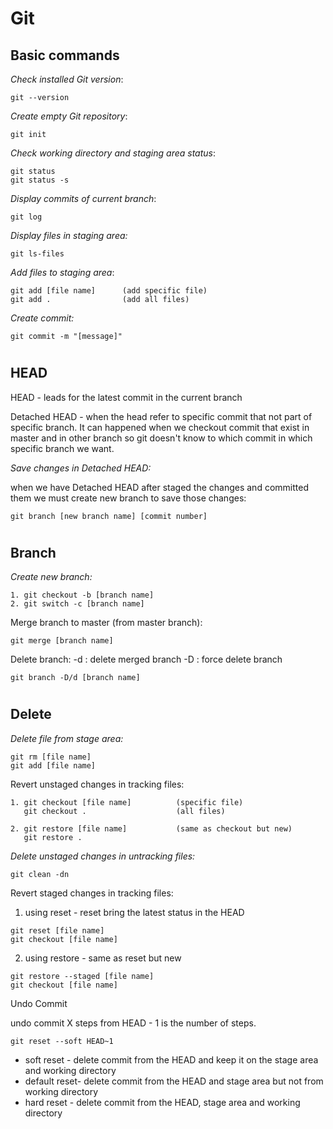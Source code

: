 # Git

## Basic commands

_Check installed Git version_:

```
git --version
```

_Create empty Git repository_:

```
git init
```

_Check working directory and staging area status_:

```
git status
git status -s
```

_Display commits of current branch_:

```
git log
```

_Display files in staging area:_

```
git ls-files
```

_Add files to staging area_:

```
git add [file name]      (add specific file)
git add .                (add all files)
```

_Create commit:_

```
git commit -m "[message]"
```

#

## HEAD

HEAD - leads for the latest commit in the current branch

Detached HEAD - when the head refer to specific commit that not part of specific branch.
It can happened when we checkout commit that exist in master and in other branch so git doesn't know to which commit in which specific branch we want.

_Save changes in Detached HEAD:_

when we have Detached HEAD after staged the changes and committed them we must create new branch to save those changes:

```
git branch [new branch name] [commit number]
```

#

## Branch

_Create new branch:_

```
1. git checkout -b [branch name]
2. git switch -c [branch name]
```

Merge branch to master (from master branch):

```
git merge [branch name]
```

Delete branch:
-d : delete merged branch
-D : force delete branch

```
git branch -D/d [branch name]
```

#

## Delete

_Delete file from stage area:_

```
git rm [file name]
git add [file name]
```

Revert unstaged changes in tracking files:

```
1. git checkout [file name]          (specific file)
   git checkout .                    (all files)

2. git restore [file name]           (same as checkout but new)
   git restore .
```

_Delete unstaged changes in untracking files:_

```
git clean -dn
```

Revert staged changes in tracking files:

1. using reset - reset bring the latest status in the HEAD

```
git reset [file name]
git checkout [file name]
```

2. using restore - same as reset but new

```
git restore --staged [file name]
git checkout [file name]
```

Undo Commit

undo commit X steps from HEAD - 1 is the number of steps.

```
git reset --soft HEAD~1
```

- soft reset - delete commit from the HEAD and keep it on the stage area and working directory
- default reset- delete commit from the HEAD and stage area but not from working directory
- hard reset - delete commit from the HEAD, stage area and working directory

